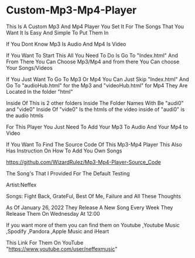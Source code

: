 # Custom-Mp3-Mp4-Player
This Is  A Custom Mp3 And Mp4 Player You Set It For The Songs That You Want It Is Easy And Simple To Put Them In

If You Dont Know Mp3 Is Audio And Mp4 Is Video

If You Want To Start This All You Need To Do Is Go To "Index.html" And From There You Can Choose Mp3/Mp4 and from there You Can choose Your Songs/Videos

If You Just Want To Go To Mp3 Or Mp4 You Can Just Skip "Index.html" And Go To "audioHub.html" for the Mp3 and "videoHub.html" for Mp4 They Are Located In the folder "html" 

Inside Of This is 2 other folders Inside The Folder Names With Be "audi0" and "vide0" Inside Of "vide0" Is the htmls of the video inside of "audi0" is the audio htmls


For This Player You Just Need To Add Your Mp3 To Audio And Your Mp4 to Video

If You Want To Find The Source Code Of This Mp3-Mp4 Player This Also Has Instruction On How To Add You Own Songs

https://github.com/WizardRulez/Mp3-Mp4-Player-Source_Code

The Song's That I Provided For The Default Testing

Artist:Neffex

Songs: Fight Back, GrateFul, Best Of Me, Failure and All These Thoughts

As Of January 26, 2022 They Release A New Song Every Week They Release Them On Wednesday At 12:00

If you want more of them you can find them on Youtube ,Youtube Music ,Spodify ,Pandora ,Apple Music and iHeart
     
This Link For Them On YouTube
"https://www.youtube.com/user/neffexmusic"

